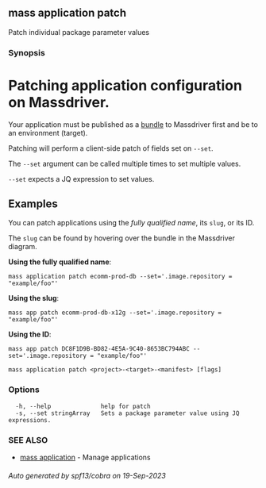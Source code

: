 ## mass application patch

Patch individual package parameter values

### Synopsis

# Patching application configuration on Massdriver.

Your application must be published as a [bundle](https://docs.massdriver.cloud/bundles) to Massdriver first and be to an environment (target).

Patching will perform a client-side patch of fields set on `--set`.

The `--set` argument can be called multiple times to set multiple values.

`--set` expects a JQ expression to set values.

## Examples

You can patch applications using the _fully qualified name_, its `slug`, or its ID.

The `slug` can be found by hovering over the bundle in the Massdriver diagram.

**Using the fully qualified name**:

```shell
mass application patch ecomm-prod-db --set='.image.repository = "example/foo"'
```

**Using the slug**:

```shell
mass app patch ecomm-prod-db-x12g --set='.image.repository = "example/foo"'
```

**Using the ID**:

```shell
mass app patch DC8F1D9B-BD82-4E5A-9C40-8653BC794ABC --set='.image.repository = "example/foo"'
```


```
mass application patch <project>-<target>-<manifest> [flags]
```

### Options

```
  -h, --help              help for patch
  -s, --set stringArray   Sets a package parameter value using JQ expressions.
```

### SEE ALSO

* [mass application](mass_application.md)	 - Manage applications

###### Auto generated by spf13/cobra on 19-Sep-2023
